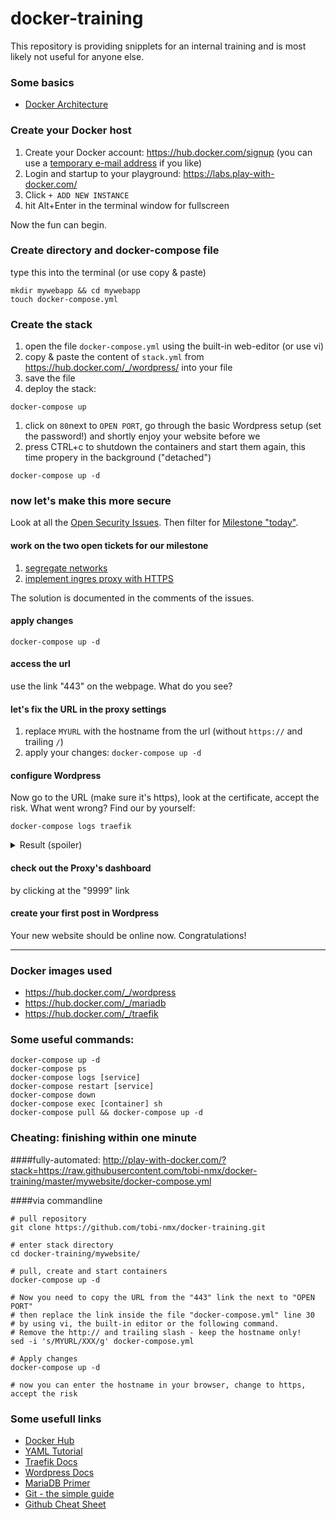 # docker-training

This repository is providing snipplets for an internal training and is most likely not useful for anyone else.

### Some basics
- [Docker Architecture](https://docs.docker.com/get-started/overview/#docker-architecture)

### Create your Docker host
1) Create your Docker account: https://hub.docker.com/signup (you can use a [temporary e-mail address](https://www.byom.de/trashmails/) if you like)
1) Login and startup to your playground: https://labs.play-with-docker.com/
1) Click `+ ADD NEW INSTANCE`
1) hit Alt+Enter in the terminal window for fullscreen

Now the fun can begin.

### Create directory and docker-compose file
type this into the terminal (or use copy & paste)
```
mkdir mywebapp && cd mywebapp
touch docker-compose.yml
```

### Create the stack
1) open the file `docker-compose.yml` using the built-in web-editor (or use vi)
1) copy & paste the content of `stack.yml` from https://hub.docker.com/_/wordpress/ into your file
1) save the file
1) deploy the stack:
```
docker-compose up
```
1) click on `80`next to `OPEN PORT`, go through the basic Wordpress setup (set the password!) and shortly enjoy your website before we
1) press CTRL+c to shutdown the containers and start them again, this time propery in the background ("detached")
```
docker-compose up -d
```

### now let's make this more secure
Look at all the [Open Security Issues](https://github.com/tobi-nmx/docker-training/issues?q=is%3Aopen+is%3Aissue+label%3Asecurity). Then filter for [Milestone "today"](https://github.com/tobi-nmx/docker-training/issues?q=is%3Aopen+is%3Aissue+label%3Asecurity+milestone%3Atoday).

#### work on the two open tickets for our milestone
1) [segregate networks](https://github.com/tobi-nmx/docker-training/issues/1)
1) [implement ingres proxy with HTTPS](https://github.com/tobi-nmx/docker-training/issues/2)

The solution is documented in the comments of the issues.

#### apply changes
```
docker-compose up -d
```

#### access the url
use the link "443" on the webpage. What do you see?

#### let's fix the URL in the proxy settings
1) replace `MYURL` with the hostname from the url (without `https://` and trailing `/`)
2) apply your changes: `docker-compose up -d`

#### configure Wordpress
Now go to the URL (make sure it's https), look at the certificate, accept the risk. What went wrong? Find our by yourself:
```
docker-compose logs traefik
```

<details>
  <summary>Result (spoiler)</summary>
  
  *Yes, TLS-certificate generation fails due to the 64 characters hostname limit of LetsEncrypt. There is nothing you can do about this (even if you setup a CNAME the play-with-docker ingress router won't find your site anymore). It works on a "normal" vserver or at home if your server is reachable from the internet via port 443.*  
</details>


#### check out the Proxy's dashboard
by clicking at the "9999" link

#### create your first post in Wordpress
Your new website should be online now. Congratulations!

---

### Docker images used
- https://hub.docker.com/_/wordpress
- https://hub.docker.com/_/mariadb
- https://hub.docker.com/_/traefik


### Some useful commands:
```
docker-compose up -d
docker-compose ps
docker-compose logs [service]
docker-compose restart [service]
docker-compose down
docker-compose exec [container] sh
docker-compose pull && docker-compose up -d
```


### Cheating: finishing within one minute
####fully-automated:
http://play-with-docker.com/?stack=https://raw.githubusercontent.com/tobi-nmx/docker-training/master/mywebsite/docker-compose.yml

####via commandline
```
# pull repository
git clone https://github.com/tobi-nmx/docker-training.git

# enter stack directory
cd docker-training/mywebsite/

# pull, create and start containers
docker-compose up -d

# Now you need to copy the URL from the "443" link the next to "OPEN PORT"
# then replace the link inside the file "docker-compose.yml" line 30
# by using vi, the built-in editor or the following command.
# Remove the http:// and trailing slash - keep the hostname only!
sed -i 's/MYURL/XXX/g' docker-compose.yml

# Apply changes
docker-compose up -d

# now you can enter the hostname in your browser, change to https, accept the risk
```

### Some usefull links
- [Docker Hub](https://hub.docker.com/)
- [YAML Tutorial](https://rollout.io/blog/yaml-tutorial-everything-you-need-get-started/)
- [Traefik Docs](https://docs.traefik.io/)
- [Wordpress Docs](https://developer.wordpress.org/)
- [MariaDB Primer](https://mariadb.com/kb/en/a-mariadb-primer/)
- [Git - the simple guide](https://rogerdudler.github.io/git-guide/)
- [Github Cheat Sheet](https://github.github.com/training-kit/downloads/github-git-cheat-sheet.pdf)

